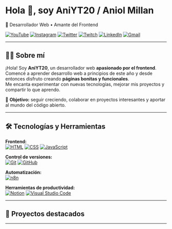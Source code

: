 # Hola 👋, soy AniYT20 / Aniol Millan
🚀 Desarrollador Web • Amante del Frontend  

[![YouTube](https://img.icons8.com/color/48/000000/youtube-play.png)](https://www.youtube.com/@AniYT20)
[![Instagram](https://img.icons8.com/fluency/48/000000/instagram-new.png)](https://www.instagram.com/aniyt_20)
[![Twitter](https://img.icons8.com/fluency/48/000000/twitter.png)](https://x.com/AniYT20)
[![Twitch](https://img.icons8.com/color/48/000000/twitch--v2.png)](https://www.twitch.tv/aniyt_20)
[![LinkedIn](https://img.icons8.com/fluency/48/000000/linkedin.png)](https://www.linkedin.com/in/AniYT20)
[![Gmail](https://img.icons8.com/fluency/48/000000/apple-mail.png)](mailto:aniolmillan@gmail.com)

---

## 👨‍💻 Sobre mí

¡Hola! Soy **AniYT20**, un desarrollador web **apasionado por el frontend**.  
Comencé a aprender desarrollo web a principios de este año y desde entonces disfruto creando **páginas bonitas y funcionales**.  
Me encanta experimentar con nuevas tecnologías, mejorar mis proyectos y compartir lo que aprendo.  

🎯 **Objetivo:** seguir creciendo, colaborar en proyectos interesantes y aportar al mundo del código abierto.

---

## 🛠 Tecnologías y Herramientas

**Frontend:**  
[![HTML](https://img.icons8.com/color/48/000000/html-5--v1.png)](https://developer.mozilla.org/es/docs/Web/HTML)
[![CSS](https://img.icons8.com/color/48/000000/css3.png)](https://developer.mozilla.org/es/docs/Web/CSS)
[![JavaScript](https://img.icons8.com/color/48/000000/javascript--v1.png)](https://developer.mozilla.org/es/docs/Web/JavaScript)

**Control de versiones:**  
[![Git](https://img.icons8.com/color/48/000000/git.png)](https://git-scm.com/)
[![GitHub](https://img.icons8.com/fluency/48/000000/github.png)](https://github.com/)

**Automatización:**  
[![n8n](https://avatars.githubusercontent.com/u/45487711?s=48&v=4)](https://n8n.io/)

**Herramientas de productividad:**  
[![Notion](https://img.icons8.com/fluency/48/000000/notion.png)](https://www.notion.so/)
[![Visual Studio Code](https://img.icons8.com/fluency/48/000000/visual-studio-code-2019.png)](https://code.visualstudio.com/)

---

## 📁 Proyectos destacados
---
